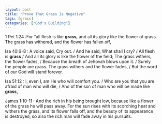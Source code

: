```yaml
---
layout: post
title: "Prove That Grass Is Negative"
tags: [grass]
categories: ["God's Building"]
---
```


1 Pet 1:24
:For “all flesh is like **grass**, and all its glory like the flower of grass. The grass has withered, and the flower has fallen off,

Isa 40:6-8
: A voice said, Cry out. / And he said, What shall I cry? / All flesh is **grass** / And all its glory is like the flower of the field; The grass withers, the flower fades, / Because the breath of Jehovah blows upon it. / Surely the people are grass. The grass withers and the flower fades, / But the word of our God will stand forever.

Isa 51:12
: I, even I, am He who will comfort you. / Who are you that you are afraid of man who will die, / And of the son of man who will be made like **grass,**

James 1:10-11
: And the rich in his being brought low, because like a flower of the grass he will pass away. For the sun rises with its scorching heat and withers the grass, and its flower falls off, and the beauty of its appearance is destroyed; so also the rich man will fade away in his pursuits.
